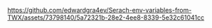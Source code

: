 


https://github.com/edwardgra4ev/Serach-env-variables-from-TWX/assets/73798140/5a72321b-28e2-4ee8-8339-5e32c61041cc

